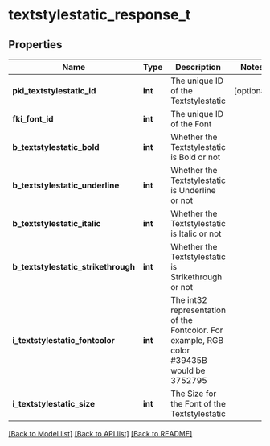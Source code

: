 # textstylestatic_response_t

## Properties
Name | Type | Description | Notes
------------ | ------------- | ------------- | -------------
**pki_textstylestatic_id** | **int** | The unique ID of the Textstylestatic | [optional] 
**fki_font_id** | **int** | The unique ID of the Font | 
**b_textstylestatic_bold** | **int** | Whether the Textstylestatic is Bold or not | 
**b_textstylestatic_underline** | **int** | Whether the Textstylestatic is Underline or not | 
**b_textstylestatic_italic** | **int** | Whether the Textstylestatic is Italic or not | 
**b_textstylestatic_strikethrough** | **int** | Whether the Textstylestatic is Strikethrough or not | 
**i_textstylestatic_fontcolor** | **int** | The int32 representation of the Fontcolor. For example, RGB color #39435B would be 3752795 | 
**i_textstylestatic_size** | **int** | The Size for the Font of the Textstylestatic | 

[[Back to Model list]](../README.md#documentation-for-models) [[Back to API list]](../README.md#documentation-for-api-endpoints) [[Back to README]](../README.md)


